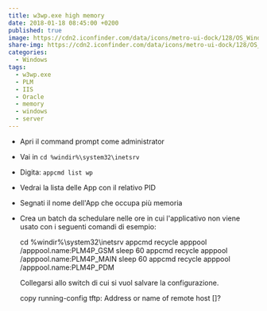 ```yaml
---
title: w3wp.exe high memory
date: 2018-01-18 08:45:00 +0200
published: true
image: https://cdn2.iconfinder.com/data/icons/metro-ui-dock/128/OS_Windows_8.png
share-img: https://cdn2.iconfinder.com/data/icons/metro-ui-dock/128/OS_Windows_8.png
categories:
  - Windows
tags:
  - w3wp.exe
  - PLM
  - IIS
  - Oracle
  - memory
  - windows
  - server
---
```

  - Apri il command prompt come administrator   
  - Vai in <code>cd %windir%\system32\inetsrv</code>   
  - Digita: <code>appcmd list wp</code>   
  - Vedrai la lista delle App con il relativo PID   
  - Segnati il nome dell'App che occupa più memoria   
  - Crea un batch da schedulare nelle ore in cui l'applicativo non viene usato con i seguenti comandi di esempio:   

	cd %windir%\system32\inetsrv
	appcmd recycle apppool /apppool.name:PLM4P_GSM
	sleep 60
	appcmd recycle apppool /apppool.name:PLM4P_MAIN
	sleep 60
	appcmd recycle apppool /apppool.name:PLM4P_PDM
	
	Collegarsi allo switch di cui si vuol salvare la configurazione.   

	copy running-config tftp:
	Address or name of remote host []?
	